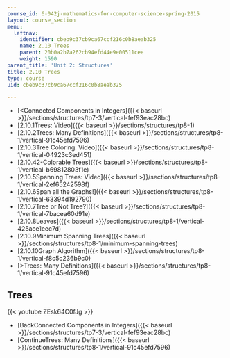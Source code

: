 ```yaml
---
course_id: 6-042j-mathematics-for-computer-science-spring-2015
layout: course_section
menu:
  leftnav:
    identifier: cbeb9c37cb9ca67ccf216c0b8aeab325
    name: 2.10 Trees
    parent: 20b0a2b7a262cb94efd44e9e00511cee
    weight: 1590
parent_title: 'Unit 2: Structures'
title: 2.10 Trees
type: course
uid: cbeb9c37cb9ca67ccf216c0b8aeab325

---
```


*   [<Connected Components in Integers]({{< baseurl >}}/sections/structures/tp7-3/vertical-fef93eac28bc)
*   [2.10.1Trees: Video]({{< baseurl >}}/sections/structures/tp8-1)
*   [2.10.2Trees: Many Definitions]({{< baseurl >}}/sections/structures/tp8-1/vertical-91c45efd7596)
*   [2.10.3Tree Coloring: Video]({{< baseurl >}}/sections/structures/tp8-1/vertical-04923c3ed451)
*   [2.10.42-Colorable Trees]({{< baseurl >}}/sections/structures/tp8-1/vertical-b69812803f1e)
*   [2.10.5Spanning Trees: Video]({{< baseurl >}}/sections/structures/tp8-1/vertical-2ef65242598f)
*   [2.10.6Span all the Graphs!]({{< baseurl >}}/sections/structures/tp8-1/vertical-63394d192790)
*   [2.10.7Tree or Not Tree?]({{< baseurl >}}/sections/structures/tp8-1/vertical-7bacea60d91e)
*   [2.10.8Leaves]({{< baseurl >}}/sections/structures/tp8-1/vertical-425ace1eec7d)
*   [2.10.9Minimum Spanning Trees]({{< baseurl >}}/sections/structures/tp8-1/minimum-spanning-trees)
*   [2.10.10Graph Algorithm]({{< baseurl >}}/sections/structures/tp8-1/vertical-f8c5c236b9c0)
*   [\>Trees: Many Definitions]({{< baseurl >}}/sections/structures/tp8-1/vertical-91c45efd7596)

Trees
-----

{{< youtube ZEsk64C0fJg >}}

*   [BackConnected Components in Integers]({{< baseurl >}}/sections/structures/tp7-3/vertical-fef93eac28bc)
*   [ContinueTrees: Many Definitions]({{< baseurl >}}/sections/structures/tp8-1/vertical-91c45efd7596)